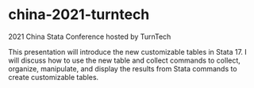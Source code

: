 # china-2021-turntech
2021 China Stata Conference hosted by TurnTech

This presentation will introduce the new customizable tables in Stata 17. I will discuss how to use the new table and collect commands to collect, organize, manipulate, and display the results from Stata commands to create customizable tables.
